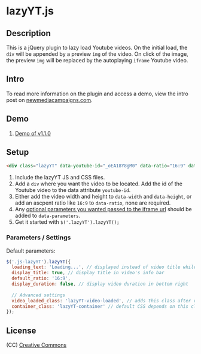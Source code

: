 # lazyYT.js

## Description

This is a jQuery plugin to lazy load Youtube videos. On the initial load, the `div` will be appended by a preview `img` of the video. On click of the image, the preview `img` will be replaced by the autoplaying `iframe` Youtube video.

## Intro

To read more information on the plugin and access a demo, view the intro post on [newmediacampaigns.com](http://www.newmediacampaigns.com/blog/lazyytjs-a-jquery-plugin-to-lazy-load-youtube-videos).

## Demo

1. [Demo of v1.1.0](http://works.daugilas.com/lazyYT/demo/index.html)

## Setup

```html
<div class="lazyYT" data-youtube-id="_oEA18Y8gM0" data-ratio="16:9" data-display-duration="true">loading...</div>
```

1. Include the lazyYT JS and CSS files.
2. Add a `div` where you want the video to be located. Add the id of the Youtube video to the data attribute `youtube-id`.
3. Either add the video width and height to `data-width` and `data-height`, or add an ascpent ratio like `16:9` to `data-ratio`, none are required.
4. Any [optional parameters you wanted passed to the iframe url](https://developers.google.com/youtube/player_parameters) should be added to `data-parameters`.
5. Get it started with `$('.lazyYT').lazyYT();`

### Parameters / Settings

Default parameters:

```javascript
$('.js-lazyYT').lazyYT({
  loading_text: 'Loading...', // displayed instead of video title while its loading
  display_title: true, // display title in video's info bar
  default_ratio: '16:9',
  display_duration: false, // display video duration in bottom right
  
  // Advanced settings
  video_loaded_class: 'lazyYT-video-loaded', // adds this class after video loads into container
  container_class: 'lazyYT-container' // default CSS depends on this class
});
```

## License

(CC) [Creative Commons](http://creativecommons.org/licenses/by-sa/4.0/)
